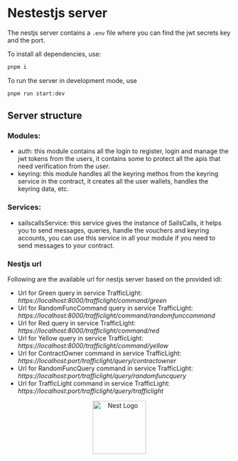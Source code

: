 # Nestestjs server

The nestjs server contains a `.env` file where you can find the jwt secrets key and the port.

To install all dependencies, use:

```bash
pnpm i
```

To run the server in development mode, use

```bash
pnpm run start:dev
```

## Server structure

### Modules:

- auth: this module contains all the login to register, login and manage the jwt tokens from the users, it contains some to protect all the apis 
  that need verification from the user.
- keyring: this module handles all the keyring methos from the keyring service in the contract, it creates all the user wallets, handles the keyring
  data, etc.

### Services:

- sailscallsService: this service gives the instance of SailsCalls, it helps you to send messages, queries, handle the vouchers and keyring accounts,
  you can use this service in all your module if you need to send messages to your contract.


### Nestjs url
Following are the available url for nestjs server based on the provided idl:
- Url for Green query in service TrafficLight: *https://localhost:8000/trafficlight/command/green*
- Url for RandomFuncCommand query in service TrafficLight: *https://localhost:8000/trafficlight/command/randomfunccommand*
- Url for Red query in service TrafficLight: *https://localhost:8000/trafficlight/command/red*
- Url for Yellow query in service TrafficLight: *https://localhost:8000/trafficlight/command/yellow*
- Url for ContractOwner command in service TrafficLight: *https://localhost:port/trafficlight/query/contractowner*
- Url for RandomFuncQuery command in service TrafficLight: *https://localhost:port/trafficlight/query/randomfuncquery*
- Url for TrafficLight command in service TrafficLight: *https://localhost:port/trafficlight/query/trafficlight*

<p align="center">
    <img src="https://nestjs.com/img/logo-small.svg" width="120" alt="Nest Logo" />
</p>